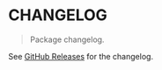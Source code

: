 # CHANGELOG

> Package changelog.

See [GitHub Releases](https://github.com/stdlib-js/stats-base-dists-kumaraswamy-skewness/releases) for the changelog.
